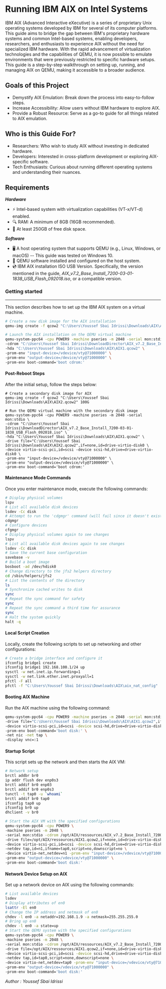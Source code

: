 # Running IBM AIX on Intel Systems 

IBM AIX (Advanced Interactive eXecutive) is a series of proprietary Unix operating systems developed by IBM for several of its computer platforms.
This guide aims to bridge the gap between IBM's proprietary hardware systems and common Intel-based systems, enabling developers, researchers, and enthusiasts to experience AIX without the need for specialized IBM hardware.
With the rapid advancement of virtualization technologies and the capabilities of QEMU, it is now possible to emulate environments that were previously restricted to specific hardware setups.
This guide is a step-by-step walkthrough on setting up, running, and managing AIX on QEMU, making it accessible to a broader audience.

## Goals of this Project
- Demystify AIX Emulation: Break down the process into easy-to-follow steps.
- Increase Accessibility: Allow users without IBM hardware to explore AIX.
- Provide a Robust Resource: Serve as a go-to guide for all things related to AIX emulation.
## Who is this Guide For?
- Researchers: Who wish to study AIX without investing in dedicated hardware.
- Developers: Interested in cross-platform development or exploring AIX-specific software.
- Tech Enthusiasts: Curious about running different operating systems and understanding their nuances.

## Requirements 
***Hardware***
* ⚡️   Intel-based system with virtualization capabilities (VT-x/VT-d) enabled.
* 🔍  RAM: A minimum of 8GB (16GB recommended).
* 💾  At least 250GB of free disk space.

***Software***
* 🖥️  A host operating system that supports QEMU (e.g., Linux, Windows, or macOS) -- This guide was tested on Windows 10.
* 🔧  QEMU software installed and configured on the host system.
* 💿  IBM AIX installation ISO USB Version. Specifically, the version mentioned in the guide, *AIX_v7.2_Base_Install_7200-03-01-1838_USB_Flash_092018.iso*, or a compatible version.

### Getting started
--- 
This section describes how to set up the IBM AIX system on a virtual machine.
```bash
# Create a new disk image for the AIX installation
qemu-img create -f qcow2 "C:\Users\Youssef Sbai Idrissi\Downloads\AIX\AIX1.qcow2" 100G

# Launch the AIX installation on the QEMU virtual machine
qemu-system-ppc64 -cpu POWER9 -machine pseries -m 2048 -serial mon:stdio \
-cdrom "C:\Users\Youssef Sbai Idrissi\DownloadDirector\AIX_v7.2_Base_Install_7200-03-01-1838_USB_Flash_092018.iso" \
-hda "C:\Users\Youssef Sbai Idrissi\Downloads\AIX\AIX1.qcow2" \
-prom-env "input-device=/vdevice/vty@71000000" \
-prom-env "output-device=/device/vty@71000000" \
-prom-env boot-command='boot cdrom:'
```
#### Post-Reboot Steps
After the initial setup, follow the steps below:
```
# Create a secondary disk image for AIX
qemu-img create -f qcow2 "C:\Users\Youssef Sbai Idrissi\Downloads\AIX\AIX2.qcow2" 100G

# Run the QEMU virtual machine with the secondary disk image
qemu-system-ppc64 -cpu POWER9 -machine pseries -m 2048 -serial mon:stdio \
-cdrom "C:\Users\Youssef Sbai Idrissi\DownloadDirector\AIX_v7.2_Base_Install_7200-03-01-1838_USB_Flash_092018.iso" \
-hda "C:\Users\Youssef Sbai Idrissi\Downloads\AIX\AIX1.qcow2" \
-drive file="C:\Users\Youssef Sbai Idrissi\Downloads\AIX\AIX2.qcow2",if=none,id=drive-virtio-disk0 \
-device virtio-scsi-pci,id=scsi -device scsi-hd,drive=drive-virtio-disk0 \
-prom-env "input-device=/vdevice/vty@71000000" \
-prom-env "output-device=/vdevice/vty@71000000" \
-prom-env boot-command='boot cdrom:'
```
#### Maintenance Mode Commands
Once you enter maintenance mode, execute the following commands:
```bash
# Display physical volumes
lspv
# List all available disk devices
lsdev -Cc disk
# Attempt to run the 'cdgmgr' command (will fail since it doesn't exist)
cdgmgr
# Configure devices
cfgmgr
# Display physical volumes again to see changes
lspv
# List all available disk devices again to see changes
lsdev -Cc disk
# Save the current base configuration
savebase -v
# Build a boot image
bosboot -ad /dev/hdisk0
# Change directory to the jfs2 helpers directory
cd /sbin/helpers/jfs2
# List the contents of the directory
ls
# Synchronize cached writes to disk
sync
# Repeat the sync command for safety
sync
# Repeat the sync command a third time for assurance
sync
# Halt the system quickly
halt -q
```
#### Local Script Creation
Locally, create the following scripts to set up networking and other configurations:
```bash
# Create a bridge interface and configure it
ifconfig bridge1 create
ifconfig bridge1 192.168.100.1/24 up
sysctl -w net.inet.ip.forwarding=1
sysctl -w net.link.ether.inet.proxyall=1
pfctl -F all
pfctl -f "C:\Users\Youssef Sbai Idrissi\Downloads\AIX\aix_nat_config"
```
#### Booting AIX Machine
Run the AIX machine using the following command:
```bash
qemu-system-ppc64 -cpu POWER9 -machine pseries -m 2048 -serial mon:stdio \
-drive file="C:\Users\Youssef Sbai Idrissi\Downloads\AIX\AIX1.qcow2",if=none,id=drive-virtio-disk0 \
-device virtio-scsi-pci,id=scsi -device scsi-hd,drive=drive-virtio-disk0 \
-prom-env boot-command='boot disk:' \
-net nic -net tap \
-display vnc=:1
```
#### Startup Script
This script sets up the network and then starts the AIX VM:
```bash
# Network setup
brctl addbr br0
ip addr flush dev enp0s3
brctl addif br0 enp03
brctl addif br0 enp0s3
tunctl -t tap0 -u `whoami`
brctl addif br0 tap0
ifconfig tap0 up
ifconfig br0 up
dhclient -v br0

# Start the AIX VM with the specified configurations
qemu-system-ppc64 -cpu POWER9 \
-machine pseries -m 2048 \
-serial mon:stdio -cdrom /opt/AIX/ressources/AIX_v7.2_Base_Install_7200-03-01-1838_USB_Flash_092018.iso \
-drive file=/opt/AIX/ressources/AIX1.qcow2,if=none,id=drive-virtio-disk0 \
-device virtio-scsi-pci,id=scsi -device scsi-hd,drive=drive-virtio-disk0 \
-netdev tap,id=n1,ifname=tap0,script=no,downscript=no \
-device virtio-net,netdev=n1 -prom-env "input-device=/vdevice/vty@71000000" \
-prom-env "output-device=/vdevice/vty@71000000" \
-prom-env boot-command='boot disk:'
```
#### Network Device Setup on AIX
Set up a network device on AIX using the following commands:
```bash
# List available devices
lsdev
# Display attributes of en0
lsattr -El en0
# Change the IP address and netmask of en0
chdev -l en0 -a netaddr=192.168.1.9 -a netmask=255.255.255.0
# Bring up en0
chdev -l en0 -a state=up
# Start the QEMU system with the specified configurations
qemu-system-ppc64 -cpu POWER9 \
-machine pseries -m 2048 \
-serial mon:stdio -cdrom /opt/AIX/ressources/AIX_v7.2_Base_Install_7200-03-01-1838_USB_Flash_092018.iso \
-drive file=/opt/AIX/ressources/AIX1.qcow2,if=none,id=drive-virtio-disk0 \
-device virtio-scsi-pci,id=scsi -device scsi-hd,drive=drive-virtio-disk0 \
-netdev tap,id=tap0,script=none,downscript=none \
-device virtio-net,netdev=tap0 -prom-env "input-device=/vdevice/vty@71000000" \
-prom-env "output-device=/vdevice/vty@71000000" \
-prom-env boot-command='boot disk:'
```
*Author : Youssef Sbai Idrissi*
